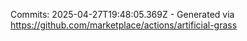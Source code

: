 Commits: 2025-04-27T19:48:05.369Z - Generated via https://github.com/marketplace/actions/artificial-grass
<br>
